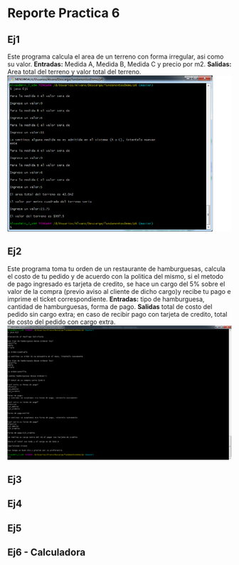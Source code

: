 #                    Reporte Practica 6

##                      Ej1 

Este programa calcula el area de un terreno con forma irregular, asi como su valor.
**Entradas:** Medida A, Medida B, Medida C y precio por m2.
**Salidas:** Area total del terreno y valor total del terreno.
![Ejecucion del Ej1](Ej1_ejecucion.png "Ej1")

##                      Ej2

Este programa toma tu orden de un restaurante de hamburguesas, calcula el costo de tu pedido y de acuerdo con la politica del mismo, si el metodo de pago ingresado es tarjeta de credito, se hace un cargo del 5% sobre el valor de la compra (previo aviso al cliente de dicho cargo)y recibe tu pago e imprime el ticket correspondiente.
**Entradas:** tipo de hamburguesa, cantidad de hamburguesas, forma de pago.
**Salidas** total de costo del pedido sin cargo extra; en caso de recibir pago con tarjeta de credito, total de costo del pedido con cargo extra.
![Ejecucion del Ej2](Ej2_ejecucion.png "Ej2")

##                       Ej3



##                       Ej4



##                       Ej5



##                       Ej6 - Calculadora
